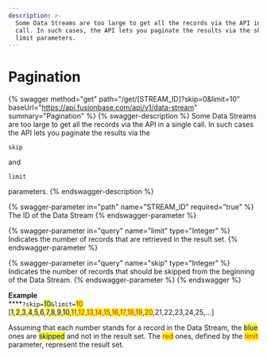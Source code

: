 ```yaml
---
description: >-
  Some Data Streams are too large to get all the records via the API in a single
  call. In such cases, the API lets you paginate the results via the skip and
  limit parameters.
---
```


# Pagination

{% swagger method="get" path="/get/[STREAM_ID]?skip=0&limit=10" baseUrl="https://api.fusionbase.com/api/v1/data-stream" summary="Pagination" %}
{% swagger-description %}
Some Data Streams are too large to get all the records via the API in a single call. In such cases the API lets you paginate the results via the 

`skip`

 and 

`limit`

parameters.
{% endswagger-description %}

{% swagger-parameter in="path" name="STREAM_ID" required="true" %}
The ID of the Data Stream
{% endswagger-parameter %}

{% swagger-parameter in="query" name="limit" type="Integer" %}
Indicates the number of records that are retrieved in the result set.
{% endswagger-parameter %}

{% swagger-parameter in="query" name="skip" type="Integer" %}
Indicates the number of records that should be skipped from the beginning of the Data Stream.
{% endswagger-parameter %}
{% endswagger %}

**Example**\
****`?skip=`<mark style="color:blue;">10</mark>`&limit=`<mark style="color:red;">10</mark>\
\[<mark style="color:blue;">1</mark>,<mark style="color:blue;">2</mark>,<mark style="color:blue;">3</mark>,<mark style="color:blue;">4</mark>,<mark style="color:blue;">5</mark>,<mark style="color:blue;">6</mark>,<mark style="color:blue;">7</mark>,<mark style="color:blue;">8</mark>,<mark style="color:blue;">9</mark>,<mark style="color:blue;">10</mark>,<mark style="color:red;">11</mark>,<mark style="color:red;">12</mark>,<mark style="color:red;">13</mark>,<mark style="color:red;">14</mark>,<mark style="color:red;">15</mark>,<mark style="color:red;">16</mark>,<mark style="color:red;">17</mark>,<mark style="color:red;">18</mark>,<mark style="color:red;">19</mark>,<mark style="color:red;">20</mark>,21,22,23,24,25,...]

Assuming that each number stands for a record in the Data Stream, the <mark style="color:blue;">blue</mark> ones are <mark style="color:blue;">skipped</mark> and not in the result set. The <mark style="color:red;">red</mark> ones, defined by the <mark style="color:red;">limit</mark> parameter, represent the result set.
